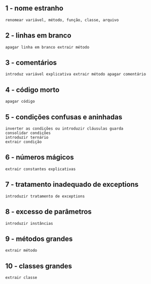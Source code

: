 ## 1 - nome estranho
```
renomear variável, método, função, classe, arquivo
```

## 2 - linhas em branco
```
apagar linha em branco extrair método
```

## 3 - comentários
```
introduz variável explicativa extrair método apagar comentário
```

## 4 - código morto
```
apagar código
```

## 5 - condições confusas e aninhadas
```
inverter as condições ou introduzir cláusulas guarda
consolidar condições
introduzir ternário
extrair condição
```

## 6 - números mágicos
```
extrair constantes explicativas
```

## 7 - tratamento inadequado de exceptions
```
introduzir tratamento de exceptions
```

## 8 - excesso de parâmetros
```
introduzir instâncias
```

## 9 - métodos grandes
```
extrair método
```

## 10 - classes grandes
```
extrair classe
```
